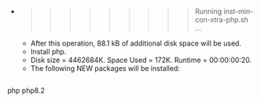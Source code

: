 * >>>>>>>>> Running inst-min-con-xtra-php.sh ...
  * After this operation, 88.1 kB of additional disk space will be used.
  * Install php.
  * Disk size = 4462684K. Space Used = 172K. Runtime = 00:00:00:20.
  * The following NEW packages will be installed:
  ```bash
php php8.2
  ```
